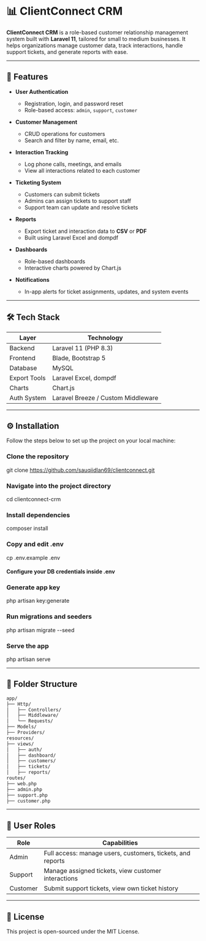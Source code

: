 # 📊 ClientConnect CRM

**ClientConnect CRM** is a role-based customer relationship management system built with **Laravel 11**, tailored for small to medium businesses. It helps organizations manage customer data, track interactions, handle support tickets, and generate reports with ease.

---

## 🚀 Features

- **User Authentication**
  - Registration, login, and password reset
  - Role-based access: `admin`, `support`, `customer`

- **Customer Management**
  - CRUD operations for customers
  - Search and filter by name, email, etc.

- **Interaction Tracking**
  - Log phone calls, meetings, and emails
  - View all interactions related to each customer

- **Ticketing System**
  - Customers can submit tickets
  - Admins can assign tickets to support staff
  - Support team can update and resolve tickets

- **Reports**
  - Export ticket and interaction data to **CSV** or **PDF**
  - Built using Laravel Excel and dompdf

- **Dashboards**
  - Role-based dashboards
  - Interactive charts powered by Chart.js

- **Notifications**
  - In-app alerts for ticket assignments, updates, and system events

---

## 🛠️ Tech Stack

| Layer       | Technology       |
|-------------|------------------|
| Backend     | Laravel 11 (PHP 8.3) |
| Frontend    | Blade, Bootstrap 5 |
| Database    | MySQL             |
| Export Tools| Laravel Excel, dompdf |
| Charts      | Chart.js          |
| Auth System | Laravel Breeze / Custom Middleware |

---

## ⚙️ Installation

Follow the steps below to set up the project on your local machine:

### Clone the repository
git clone https://github.com/sauqiidlan69/clientconnect.git

### Navigate into the project directory
cd clientconnect-crm

### Install dependencies
composer install

### Copy and edit .env
cp .env.example .env
#### Configure your DB credentials inside .env

### Generate app key
php artisan key:generate

### Run migrations and seeders
php artisan migrate --seed

### Serve the app
php artisan serve

---

## 📂 Folder Structure

```bash
app/
├── Http/
│   ├── Controllers/
│   ├── Middleware/
│   └── Requests/
├── Models/
├── Providers/
resources/
├── views/
│   ├── auth/
│   ├── dashboard/
│   ├── customers/
│   ├── tickets/
│   ├── reports/
routes/
├── web.php
├── admin.php
├── support.php
├── customer.php
```
---

## 👤 User Roles
| Role     | Capabilities                                               |
| -------- | ---------------------------------------------------------- |
| Admin    | Full access: manage users, customers, tickets, and reports |
| Support  | Manage assigned tickets, view customer interactions        |
| Customer | Submit support tickets, view own ticket history            |

---

## 📃 License

This project is open-sourced under the MIT License.
